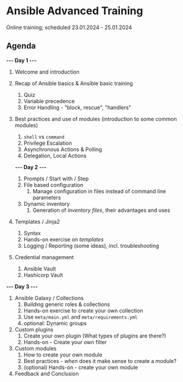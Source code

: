 # Ansible Advanced Training
Online training; scheduled 23.01.2024 - 25.01.2024

## Agenda
**--- Day 1 ---**

1. Welcome and introduction

2. Recap of Ansible basics & Ansible basic training

    1. Quiz
    2. Variable precedence
    3. Error Handling - "block, rescue", "handlers"

3. Best practices and use of modules (introduction to some common modules)
    1. `shell` vs `command`
    2. Privilege Escalation
    3. Asynchronous Actions & Polling
    4. Delegation, Local Actions

    **--- Day 2 ---**

    1. Prompts / Start with / Step
    2. File based configuration
        1. Manage configuration in files instead of command line parameters
    3. Dynamic inventory
        1. Generation of *inventory files*, their advantages and uses

4. Templates / Jinja2
    1. Syntax
    2. Hands-on exercise on *templates*
    3. Logging / Reporting (some ideas), incl. troubleshooting

5. Credential management
    1. Ansible Vault
    2. Hashicorp Vault

**--- Day 3 ---**

1. Ansible Galaxy / Collections
    1. Building generic roles & collections
    2. Hands-on exercise to create your own collection
    3. Use `meta/main.yml` and `meta/requirements.yml`
    4. optional: Dynamic groups
2. Custom plugins
    1. Create your own plugin (What types of plugins are there?)
    2. Hands-on - Create your own filter
3. Custom modules
    1. How to create your own module
    2. Best practices - *when* does it make sense to create a module?
    3. (optional) Hands-on - create your own module
4. Feedback and Conclusion
